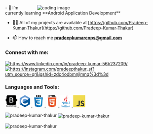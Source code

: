 <img align="right" width="400" alt="coding image" src="https://cdn.becomeopedia.com/wp-content/uploads/software-developer-6521720_960_720.jpg"/>
- 🌱 I’m currently learning **Android Application Development**

- 👨‍💻 All of my projects are available at [https://github.com/Pradeep-Kumar-Thakur](https://github.com/Pradeep-Kumar-Thakur)

- 📫 How to reach me **pradeepkumarcops@gmail.com**

<h3 align="left">Connect with me:</h3>
<p align="left">
<a href="https://linkedin.com/in/https://www.linkedin.com/in/pradeep-kumar-56b237209/" target="blank"><img align="center" src="https://raw.githubusercontent.com/rahuldkjain/github-profile-readme-generator/master/src/images/icons/Social/linked-in-alt.svg" alt="https://www.linkedin.com/in/pradeep-kumar-56b237209/" height="30" width="40" /></a>
<a href="https://instagram.com/https://instagram.com/pradeepthakur_st?utm_source=qr&igshid=zdc4odbmnjlmnq%3d%3d" target="blank"><img align="center" src="https://raw.githubusercontent.com/rahuldkjain/github-profile-readme-generator/master/src/images/icons/Social/instagram.svg" alt="https://instagram.com/pradeepthakur_st?utm_source=qr&igshid=zdc4odbmnjlmnq%3d%3d" height="30" width="40" /></a>
</p>

<h3 align="left">Languages and Tools:</h3>
<p align="left"> <a href="https://getbootstrap.com" target="_blank" rel="noreferrer"> <img src="https://raw.githubusercontent.com/devicons/devicon/master/icons/bootstrap/bootstrap-plain-wordmark.svg" alt="bootstrap" width="40" height="40"/> </a> <a href="https://www.cprogramming.com/" target="_blank" rel="noreferrer"> <img src="https://raw.githubusercontent.com/devicons/devicon/master/icons/c/c-original.svg" alt="c" width="40" height="40"/> </a> <a href="https://www.w3schools.com/css/" target="_blank" rel="noreferrer"> <img src="https://raw.githubusercontent.com/devicons/devicon/master/icons/css3/css3-original-wordmark.svg" alt="css3" width="40" height="40"/> </a> <a href="https://www.w3.org/html/" target="_blank" rel="noreferrer"> <img src="https://raw.githubusercontent.com/devicons/devicon/master/icons/html5/html5-original-wordmark.svg" alt="html5" width="40" height="40"/> </a> <a href="https://www.java.com" target="_blank" rel="noreferrer"> <img src="https://raw.githubusercontent.com/devicons/devicon/master/icons/java/java-original.svg" alt="java" width="40" height="40"/> </a> <a href="https://developer.mozilla.org/en-US/docs/Web/JavaScript" target="_blank" rel="noreferrer"> <img src="https://raw.githubusercontent.com/devicons/devicon/master/icons/javascript/javascript-original.svg" alt="javascript" width="40" height="40"/> </a> </p>

<p><img align="left" src="https://github-readme-stats.vercel.app/api/top-langs?username=pradeep-kumar-thakur&show_icons=true&locale=en&layout=compact" alt="pradeep-kumar-thakur" /></p>

<p>&nbsp;<img align="center" src="https://github-readme-stats.vercel.app/api?username=pradeep-kumar-thakur&show_icons=true&locale=en" alt="pradeep-kumar-thakur" /></p>

<p><img align="center" src="https://github-readme-streak-stats.herokuapp.com/?user=pradeep-kumar-thakur&" alt="pradeep-kumar-thakur" /></p>
